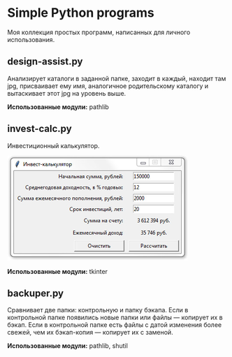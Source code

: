 # Simple Python programs
Моя коллекция простых программ, написанных для личного использования.

## design-assist.py

Анализирует каталоги в заданной папке, заходит в каждый, находит там jpg, присваивает ему имя, аналогичное родительскому каталогу и вытаскивает этот jpg на уровень выше.

**Использованные модули:** pathlib

## invest-calc.py

Инвестиционный калькулятор. 

![invest-calc.jpg](https://raw.githubusercontent.com/Neprav/Simple-Python-programs/master/screenshots/invest-calc-1.jpg)

**Использованные модули:** tkinter

## backuper.py

Сравнивает две папки: контрольную и папку бэкапа. Если в контрольной папке появились новые папки или файлы — копирует их в бэкап. Если в контрольной папке есть файлы с датой изменения более свежей, чем их бэкап-копия — копирует их с заменой.

**Использованные модули:** pathlib, shutil
